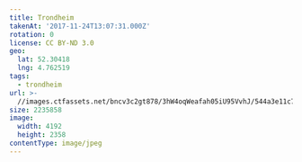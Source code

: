 ```yaml
---
title: Trondheim
takenAt: '2017-11-24T13:07:31.000Z'
rotation: 0
license: CC BY-ND 3.0
geo:
  lat: 52.30418
  lng: 4.762519
tags:
  - trondheim
url: >-
  //images.ctfassets.net/bncv3c2gt878/3hW4oqWeafah05iU95VvhJ/544a3e11c7513a0d58600e926051395d/trondheim_38631855481_o
size: 2235858
image:
  width: 4192
  height: 2358
contentType: image/jpeg
---
```


